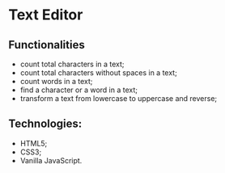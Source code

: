 # Text Editor

## Functionalities

- count total characters in a text;
- count total characters without spaces in a text;
- count words in a text;
- find a character or a word in a text;
- transform a text from lowercase to uppercase and reverse;

## Technologies:

- HTML5;
- CSS3;
- Vanilla JavaScript.
